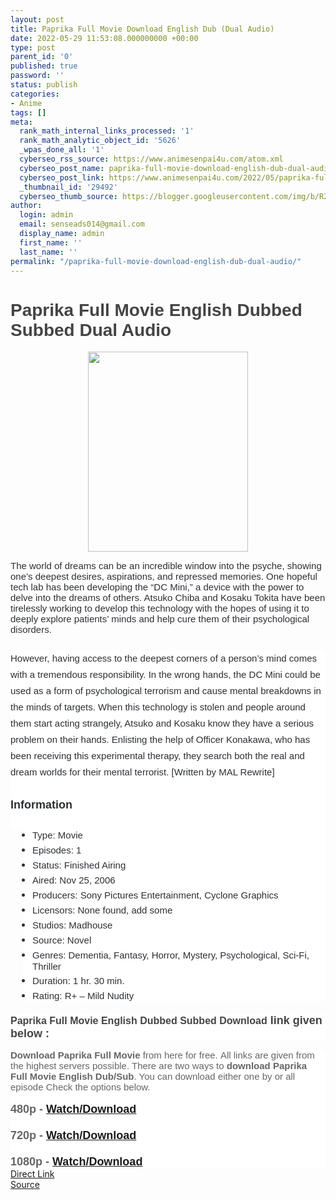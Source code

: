 ```yaml
---
layout: post
title: Paprika Full Movie Download English Dub (Dual Audio)
date: 2022-05-29 11:53:08.000000000 +00:00
type: post
parent_id: '0'
published: true
password: ''
status: publish
categories:
- Anime
tags: []
meta:
  rank_math_internal_links_processed: '1'
  rank_math_analytic_object_id: '5626'
  _wpas_done_all: '1'
  cyberseo_rss_source: https://www.animesenpai4u.com/atom.xml
  cyberseo_post_name: paprika-full-movie-download-english-dub-dual-audio
  cyberseo_post_link: https://www.animesenpai4u.com/2022/05/paprika-full-movie-download-english-dub.html
  _thumbnail_id: '29492'
  cyberseo_thumb_source: https://blogger.googleusercontent.com/img/b/R29vZ2xl/AVvXsEhVVAmXdiVEnpyuInWx0PhC0U0mIhhwxFunBBgDw2Tt6lfKIpOMzoZo3vCJFGjM3uT6wkfZ-nPe6LtdkPGJpBLmkpnAOOzonl6UZT2AmCbnvCK7JdsZDFmIqqRXEE8sFpzF2_2tBKhJ1uXyZKYrGq0O5OKZsi7rGFWqKygmucE1CoZiMPlbFyHWeDm2/s320/animemovies.official-20220523-0001.jpg
author:
  login: admin
  email: senseads014@gmail.com
  display_name: admin
  first_name: ''
  last_name: ''
permalink: "/paprika-full-movie-download-english-dub-dual-audio/"
---
```

<h1 style="text-align: left;"><span style="color: #444444; font-family: arial;">Paprika Full Movie English Dubbed Subbed Dual Audio</span></h1>
<div class="separator" style="clear: both; text-align: center;"><a href="https://blogger.googleusercontent.com/img/b/R29vZ2xl/AVvXsEhVVAmXdiVEnpyuInWx0PhC0U0mIhhwxFunBBgDw2Tt6lfKIpOMzoZo3vCJFGjM3uT6wkfZ-nPe6LtdkPGJpBLmkpnAOOzonl6UZT2AmCbnvCK7JdsZDFmIqqRXEE8sFpzF2_2tBKhJ1uXyZKYrGq0O5OKZsi7rGFWqKygmucE1CoZiMPlbFyHWeDm2/s1562/animemovies.official-20220523-0001.jpg" style="margin-left: 1em; margin-right: 1em;"><span style="font-family: arial;"><img border="0" data-original-height="1562" data-original-width="1249" height="320" src="{{ site.baseurl }}/assets/2022/05/animemovies.official-20220523-0001.jpg" width="256" /></span></a></div>
<p><span style="background-color: white; color: #2c2f34; font-family: arial; font-size: 15px;">The world of dreams can be an incredible window into the psyche, showing one’s deepest desires, aspirations, and repressed memories. One hopeful tech lab has been developing the “DC Mini,” a device with the power to delve into the dreams of others. Atsuko Chiba and Kosaku Tokita have been tirelessly working to develop this technology with the hopes of using it to deeply explore patients’ minds and help cure them of their psychological disorders.</span>
<p style="background-color: white; border: 0px; box-sizing: border-box; color: #2c2f34; font-size: 15px; line-height: 26px; list-style: none; margin: 0px 0px 25px; outline: none; padding: 0px;"></p>
<p style="background-color: white; border: 0px; box-sizing: border-box; color: #2c2f34; font-size: 15px; line-height: 26px; list-style: none; margin: 0px; outline: none; padding: 0px;"><span style="font-family: arial;">However, having access to the deepest corners of a person’s mind comes with a tremendous responsibility. In the wrong hands, the DC Mini could be used as a form of psychological terrorism and cause mental breakdowns in the minds of targets. When this technology is stolen and people around them start acting strangely, Atsuko and Kosaku know they have a serious problem on their hands. Enlisting the help of Officer Konakawa, who has been receiving this experimental therapy, they search both the real and dream worlds for their mental terrorist. [Written by MAL Rewrite]</span></p>
<p style="background-color: white; border: 0px; box-sizing: border-box; color: #2c2f34; font-size: 15px; line-height: 26px; list-style: none; margin: 0px; outline: none; padding: 0px;"><span style="font-family: arial;"><br /></span></p>
<p style="background-color: white; border: 0px; box-sizing: border-box; color: #2c2f34; line-height: 26px; list-style: none; margin: 0px; outline: none; padding: 0px;"><span style="font-family: arial; font-size: large;"><b>Information</b></span></p>
<p style="background-color: white; border: 0px; box-sizing: border-box; color: #2c2f34; font-size: 15px; line-height: 26px; list-style: none; margin: 0px; outline: none; padding: 0px;"><span style="font-family: arial;"><br /></span></p>
<ul style="background-color: white; border: 0px; box-sizing: border-box; color: #2c2f34; font-size: 15px; list-style: none; margin: 0px 0px 20px 20px; outline: none; padding: 0px 0px 0px 15px;">
<li style="border: 0px; box-sizing: border-box; list-style: none disc; margin: 0px 0px 5px; outline: none; padding: 0px;"><span style="font-family: arial;">Type: Movie</span></li>
<li style="border: 0px; box-sizing: border-box; list-style: none disc; margin: 0px 0px 5px; outline: none; padding: 0px;"><span style="font-family: arial;">Episodes: 1</span></li>
<li style="border: 0px; box-sizing: border-box; list-style: none disc; margin: 0px 0px 5px; outline: none; padding: 0px;"><span style="font-family: arial;">Status: Finished Airing</span></li>
<li style="border: 0px; box-sizing: border-box; list-style: none disc; margin: 0px 0px 5px; outline: none; padding: 0px;"><span style="font-family: arial;">Aired: Nov 25, 2006</span></li>
<li style="border: 0px; box-sizing: border-box; list-style: none disc; margin: 0px 0px 5px; outline: none; padding: 0px;"><span style="font-family: arial;">Producers: Sony Pictures Entertainment, Cyclone Graphics</span></li>
<li style="border: 0px; box-sizing: border-box; list-style: none disc; margin: 0px 0px 5px; outline: none; padding: 0px;"><span style="font-family: arial;">Licensors: None found, add some</span></li>
<li style="border: 0px; box-sizing: border-box; list-style: none disc; margin: 0px 0px 5px; outline: none; padding: 0px;"><span style="font-family: arial;">Studios: Madhouse</span></li>
<li style="border: 0px; box-sizing: border-box; list-style: none disc; margin: 0px 0px 5px; outline: none; padding: 0px;"><span style="font-family: arial;">Source: Novel</span></li>
<li style="border: 0px; box-sizing: border-box; list-style: none disc; margin: 0px 0px 5px; outline: none; padding: 0px;"><span style="font-family: arial;">Genres: Dementia, Fantasy, Horror, Mystery, Psychological, Sci-Fi, Thriller</span></li>
<li style="border: 0px; box-sizing: border-box; list-style: none disc; margin: 0px 0px 5px; outline: none; padding: 0px;"><span style="font-family: arial;">Duration: 1 hr. 30 min.</span></li>
<li style="border: 0px; box-sizing: border-box; list-style: none disc; margin: 0px 0px 5px; outline: none; padding: 0px;"><span style="font-family: arial;">Rating: R+ – Mild Nudity</span></li>
</ul>
<div>
<h3 style="background: 0px 0px rgb(255, 255, 255); border: 0px; margin: 0px 0px 15px; outline: 0px; padding: 0px; vertical-align: baseline;"><span style="background: 0px 0px; border: 0px; outline: 0px; padding: 0px; vertical-align: baseline;"><span style="color: #444444; font-family: arial; font-size: medium;">Paprika Full Movie English Dubbed Subbed Download</span><span style="color: #444444; font-family: arial; font-size: large;">&nbsp;link given below :&nbsp;</span></span></h3>
<div style="background: 0px 0px rgb(255, 255, 255); border: 0px; outline: 0px; padding: 0px; vertical-align: baseline;"><span style="background: 0px 0px; border: 0px; outline: 0px; padding: 0px; vertical-align: baseline;"><span style="font-family: arial;"><span style="background: 0px 0px; border: 0px; outline: 0px; padding: 0px; vertical-align: baseline;"><b style="color: #656565; font-size: 15px;">Download </b><span style="color: #656565;"><span style="font-size: 15px;"><b>Paprika Full Movie</b></span></span></span><span style="color: #656565;"><span style="font-size: 15px;">&nbsp;from here for free.&nbsp;All links are given from the highest servers possible. There are two ways to&nbsp;</span></span><span style="background: 0px 0px; border: 0px; outline: 0px; padding: 0px; vertical-align: baseline;"><b style="color: #656565; font-size: 15px;">download </b><span style="color: #656565;"><span style="font-size: 15px;"><b>Paprika Full Movi</b></span></span><b style="color: #656565; font-size: 15px;">e English Dub/Sub</b></span><span style="color: #656565;"><span style="font-size: 15px;">. You can download either one by or all episode Check the options below.</span></span></span></span></div>
</div>
<div style="background: 0px 0px rgb(255, 255, 255); border: 0px; outline: 0px; padding: 0px; vertical-align: baseline;"><span style="background: 0px 0px; border: 0px; outline: 0px; padding: 0px; vertical-align: baseline;"><span style="font-family: arial;"><span style="color: #656565;"><span style="font-size: 15px;"><br /></span></span></span></span></div>
<div style="background: 0px 0px rgb(255, 255, 255); border: 0px; outline: 0px; padding: 0px; vertical-align: baseline;"><span style="background: 0px 0px; border: 0px; outline: 0px; padding: 0px; vertical-align: baseline;"><span style="font-family: arial;"><span style="color: #656565; font-size: large;"><b>480p - <a href="https://drive.google.com/file/d/1xsaOrT5vXrlDQpwXmkArx0b94cj7zudf/view?usp=drivesdk" target="_blank" rel="noopener">Watch/Download</a></b></span></span></span></div>
<div style="background: 0px 0px rgb(255, 255, 255); border: 0px; outline: 0px; padding: 0px; vertical-align: baseline;"><span style="background: 0px 0px; border: 0px; outline: 0px; padding: 0px; vertical-align: baseline;"><span style="font-family: arial;"><span style="color: #656565; font-size: large;"><b><br /></b></span></span></span></div>
<div style="background: 0px 0px rgb(255, 255, 255); border: 0px; outline: 0px; padding: 0px; vertical-align: baseline;"><span style="background: 0px 0px; border: 0px; outline: 0px; padding: 0px; vertical-align: baseline;"><span style="font-family: arial;"><span style="color: #656565; font-size: large;"><b>720p - <a href="https://drive.google.com/file/d/1xsaOrT5vXrlDQpwXmkArx0b94cj7zudf/view?usp=drivesdk" target="_blank" rel="noopener">Watch/Download</a></b></span></span></span></div>
<div style="background: 0px 0px rgb(255, 255, 255); border: 0px; outline: 0px; padding: 0px; vertical-align: baseline;"><span style="background: 0px 0px; border: 0px; outline: 0px; padding: 0px; vertical-align: baseline;"><span style="font-family: arial;"><span style="color: #656565; font-size: large;"><b><br /></b></span></span></span></div>
<div style="background: 0px 0px rgb(255, 255, 255); border: 0px; outline: 0px; padding: 0px; vertical-align: baseline;"><span style="background: 0px 0px; border: 0px; outline: 0px; padding: 0px; vertical-align: baseline;"><span style="font-family: arial;"><span style="color: #656565; font-size: large;"><b>1080p - <a href="https://drive.google.com/file/d/1xsaOrT5vXrlDQpwXmkArx0b94cj7zudf/view?usp=drivesdk" target="_blank" rel="noopener">Watch/Download</a></b></span></span></span></div>
<link rel="stylesheet" href="https://cdnjs.cloudflare.com/ajax/libs/font-awesome/4.7.0/css/font-awesome.min.css" />
<div class="divbtn"> <a href="https://handymansurrender.com/fihup8buzv?key=94550f7ce39444073321dde3b8782f97" class="btn"><i class="fa fa-download"></i> Direct Link</a> <br /><a href="https://www.animesenpai4u.com/2022/05/paprika-full-movie-download-english-dub.html">Source</a> </div>
